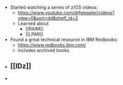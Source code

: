 - Started watching a series of z/OS videos:
	- https://www.youtube.com/@fgieseler/videos?view=0&sort=dd&shelf_id=2
	- Learned about
		- [[RAIM]]
		- [[LPAR]]
- Found a great technical resource in IBM Redbooks:
	- https://www.redbooks.ibm.com/
	- includes archived books
- [[IDz]]
	-
-